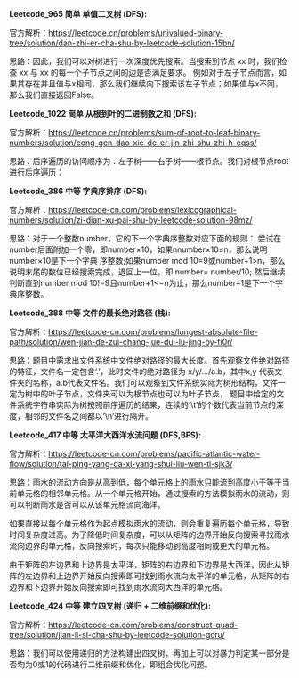 **Leetcode_965 简单 单值二叉树 (DFS):**

官方解析：https://leetcode.cn/problems/univalued-binary-tree/solution/dan-zhi-er-cha-shu-by-leetcode-solution-15bn/

思路：因此，我们可以对树进行一次深度优先搜索。当搜索到节点 xx 时，我们检查 xx 与 xx 的每一个子节点之间的边是否满足要求。
例如对于左子节点而言，如果其存在并且值与x相同，那么我们继续向下搜索该左子节点；如果值与x不同，那么我们直接返回False。

**Leetcode_1022 简单 从根到叶的二进制数之和 (DFS):**

官方解析：https://leetcode.cn/problems/sum-of-root-to-leaf-binary-numbers/solution/cong-gen-dao-xie-de-er-jin-zhi-shu-zhi-h-eqss/

思路：后序遍历的访问顺序为：左子树——右子树——根节点。我们对根节点root进行后序遍历：

**Leetcode_386 中等 字典序排序 (DFS):**

官方解析：https://leetcode-cn.com/problems/lexicographical-numbers/solution/zi-dian-xu-pai-shu-by-leetcode-solution-98mz/

思路：对于一个整数number，它的下一个字典序整数对应下面的规则：
尝试在number后面附加一个零，即number×10，如果nnumber×10≤n，那么说明number×10是下一个字典
序整数;如果number mod 10=9或number+1>n，那么说明末尾的数位已经搜索完成，退回上一位，即
number= number/10; 然后继续判断直到number mod 10!=9且number+1<=n为止，那么number+1是下一个字典序整数。

**Leetcode_388 中等 文件的最长绝对路径 (栈):**

官方解析：https://leetcode-cn.com/problems/longest-absolute-file-path/solution/wen-jian-de-zui-chang-jue-dui-lu-jing-by-fi0r/

思路：题目中需求出文件系统中文件绝对路径的最大长度。首先观察文件绝对路径的特征，文件名一定包含‘.’，此时文件的绝对路径为
x/y/.../a.b，其中x,y 代表文件夹的名称，a.b代表文件名。我们可以观察到文件系统实际为树形结构，文件一定为树中的叶子节点，文件夹可以为根节点也可以为叶子节点，
题目中给定的文件系统字符串实际为树按照前序遍历的结果，连续的‘\t’的个数代表当前节点的深度，相邻的文件名之间都以‘\n’进行隔开。

**Leetcode_417 中等 太平洋大西洋水流问题 (DFS,BFS):**

官方解析：https://leetcode-cn.com/problems/pacific-atlantic-water-flow/solution/tai-ping-yang-da-xi-yang-shui-liu-wen-ti-sjk3/

思路：雨水的流动方向是从高到低，每个单元格上的雨水只能流到高度小于等于当前单元格的相邻单元格。从一个单元格开始，通过搜索的方法模拟雨水的流动，则可以判断雨水是否可以从该单元格流向海洋。

如果直接以每个单元格作为起点模拟雨水的流动，则会重复遍历每个单元格，导致时间复杂度过高。为了降低时间复杂度，可以从矩阵的边界开始反向搜索寻找雨水流向边界的单元格，反向搜索时，每次只能移动到高度相同或更大的单元格。

由于矩阵的左边界和上边界是太平洋，矩阵的右边界和下边界是大西洋，因此从矩阵的左边界和上边界开始反向搜索即可找到雨水流向太平洋的单元格，从矩阵的右边界和下边界开始反向搜索即可找到雨水流向大西洋的单元格。

**Leetcode_424 中等 建立四叉树 (递归 + 二维前缀和优化):**

官方解析：https://leetcode-cn.com/problems/construct-quad-tree/solution/jian-li-si-cha-shu-by-leetcode-solution-gcru/

思路：我们可以使用递归的方法构建出四叉树，再加上可以对暴力判定某一部分是否均为0或1的代码进行二维前缀和优化，即组合优化问题。
